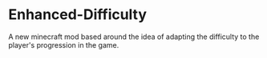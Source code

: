 # Enhanced-Difficulty
A new minecraft mod based around the idea of adapting the difficulty to the player's progression in the game.
